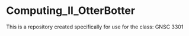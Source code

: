 # Computing_II_OtterBotter
This is a repository created specifically for use for the class: GNSC 3301
